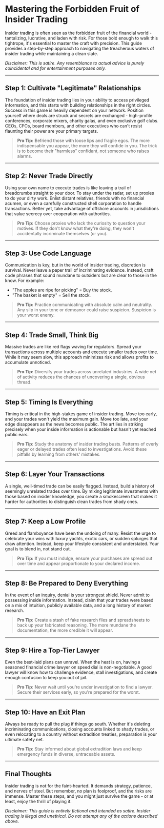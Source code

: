 # **Mastering the Forbidden Fruit of Insider Trading**  
Insider trading is often seen as the forbidden fruit of the financial world - tantalizing, lucrative, and laden with risk. For those bold enough to walk this tightrope, it's essential to master the craft with precision. This guide provides a step-by-step approach to navigating the treacherous waters of insider trading while maintaining a clean slate.  

*Disclaimer: This is satire. Any resemblance to actual advice is purely coincidental and for entertainment purposes only.*  

---

## **Step 1: Cultivate "Legitimate" Relationships**  
The foundation of insider trading lies in your ability to access privileged information, and this starts with building relationships in the right circles. Success in this game is heavily dependent on your network. Position yourself where deals are struck and secrets are exchanged - high-profile conferences, corporate mixers, charity galas, and even exclusive golf clubs. CEOs, CFOs, board members, and other executives who can't resist flaunting their power are your primary targets.  

> **Pro Tip:** Befriend those with loose lips and fragile egos. The more indispensable you appear, the more they will confide in you. The trick is to become their "harmless" confidant, not someone who raises alarms.  

---

## **Step 2: Never Trade Directly**  
Using your own name to execute trades is like leaving a trail of breadcrumbs straight to your door. To stay under the radar, set up proxies to do your dirty work. Enlist distant relatives, friends with no financial acumen, or even a carefully constructed shell corporation to handle transactions. Better yet, take advantage of offshore accounts in jurisdictions that value secrecy over cooperation with authorities.  

> **Pro Tip:** Choose proxies who lack the curiosity to question your motives. If they don't know what they're doing, they won't accidentally incriminate themselves (or you).  

---

## **Step 3: Use Code Language**  
Communication is key, but in the world of insider trading, discretion is survival. Never leave a paper trail of incriminating evidence. Instead, craft code phrases that sound mundane to outsiders but are clear to those in the know. For example:  
- "The apples are ripe for picking" = Buy the stock.  
- "The basket is empty" = Sell the stock.  

> **Pro Tip:** Practice communicating with absolute calm and neutrality. Any slip in your tone or demeanor could raise suspicion. Suspicion is your worst enemy.  

---

## **Step 4: Trade Small, Think Big**  
Massive trades are like red flags waving for regulators. Spread your transactions across multiple accounts and execute smaller trades over time. While it may seem slow, this approach minimizes risk and allows profits to accumulate unnoticed.  

> **Pro Tip:** Diversify your trades across unrelated industries. A wide net of activity reduces the chances of uncovering a single, obvious thread.  

---

## **Step 5: Timing Is Everything**  
Timing is critical in the high-stakes game of insider trading. Move too early, and your trades won't yield the maximum gain. Move too late, and your edge disappears as the news becomes public. The art lies in striking precisely when your inside information is actionable but hasn't yet reached public ears.  

> **Pro Tip:** Study the anatomy of insider trading busts. Patterns of overly eager or delayed trades often lead to investigations. Avoid these pitfalls by learning from others' mistakes.  

---

## **Step 6: Layer Your Transactions**  
A single, well-timed trade can be easily flagged. Instead, build a history of seemingly unrelated trades over time. By mixing legitimate investments with those based on insider knowledge, you create a smokescreen that makes it harder for authorities to distinguish clean trades from shady ones.  

---

## **Step 7: Keep a Low Profile**  
Greed and flamboyance have been the undoing of many. Resist the urge to celebrate your wins with luxury yachts, exotic cars, or sudden splurges that draw attention. Instead, keep your lifestyle consistent and understated. Your goal is to blend in, not stand out.  

> **Pro Tip:** If you must indulge, ensure your purchases are spread out over time and appear proportionate to your declared income.  

---

## **Step 8: Be Prepared to Deny Everything**  
In the event of an inquiry, denial is your strongest shield. Never admit to possessing inside information. Instead, claim that your trades were based on a mix of intuition, publicly available data, and a long history of market research.  

> **Pro Tip:** Create a stash of fake research files and spreadsheets to back up your fabricated reasoning. The more mundane the documentation, the more credible it will appear.  

---

## **Step 9: Hire a Top-Tier Lawyer**  
Even the best-laid plans can unravel. When the heat is on, having a seasoned financial crime lawyer on speed dial is non-negotiable. A good lawyer will know how to challenge evidence, stall investigations, and create enough confusion to keep you out of jail.  

> **Pro Tip:** Never wait until you're under investigation to find a lawyer. Secure their services early, so you're prepared for the worst.  

---

## **Step 10: Have an Exit Plan**  
Always be ready to pull the plug if things go south. Whether it's deleting incriminating communications, closing accounts linked to shady trades, or even relocating to a country without extradition treaties, preparation is your ultimate safety net.  

> **Pro Tip:** Stay informed about global extradition laws and keep emergency funds in diverse, untraceable assets.  

---

## **Final Thoughts**  
Insider trading is not for the faint-hearted. It demands strategy, patience, and nerves of steel. But remember, no plan is foolproof, and the risks are immense. Master these steps, and you might just survive the game - or at least, enjoy the thrill of playing it.  

*Disclaimer: This guide is entirely fictional and intended as satire. Insider trading is illegal and unethical. Do not attempt any of the actions described above.*  
